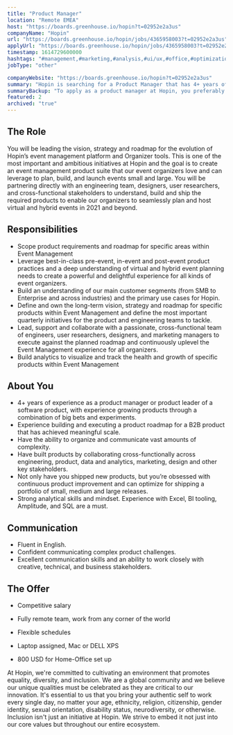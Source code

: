 ```yaml
---
title: "Product Manager"
location: "Remote EMEA"
host: "https://boards.greenhouse.io/hopin?t=02952e2a3us"
companyName: "Hopin"
url: "https://boards.greenhouse.io/hopin/jobs/4365958003?t=02952e2a3us"
applyUrl: "https://boards.greenhouse.io/hopin/jobs/4365958003?t=02952e2a3us#app"
timestamp: 1614729600000
hashtags: "#management,#marketing,#analysis,#ui/ux,#office,#optimization,#English"
jobType: "other"

companyWebsite: "https://boards.greenhouse.io/hopin?t=02952e2a3us"
summary: "Hopin is searching for a Product Manager that has 4+ years of experience as a product manager or product leader of a software product, with experience growing products through a combination of big bets and experiments."
summaryBackup: "To apply as a product manager at Hopin, you preferably need to have some knowledge of: #ui/ux, #management, #marketing."
featured: 2
archived: "true"
---
```


## The Role

You will be leading the vision, strategy and roadmap for the evolution of Hopin’s event management platform and Organizer tools. This is one of the most important and ambitious initiatives at Hopin and the goal is to create an event management product suite that our event organizers love and can leverage to plan, build, and launch events small and large. You will be partnering directly with an engineering team, designers, user researchers, and cross-functional stakeholders to understand, build and ship the required products to enable our organizers to seamlessly plan and host virtual and hybrid events in 2021 and beyond. 

## Responsibilities

*   Scope product requirements and roadmap for specific areas within Event Management
*   Leverage best-in-class pre-event, in-event and post-event product practices and a deep understanding of virtual and hybrid event planning needs to create a powerful and delightful experience for all kinds of event organizers.
*   Build an understanding of our main customer segments (from SMB to Enterprise and across industries) and the primary use cases for Hopin.
*   Define and own the long-term vision, strategy and roadmap for specific products within Event Management and define the most important quarterly initiatives for the product and engineering teams to tackle. 
*   Lead, support and collaborate with a passionate, cross-functional team of engineers, user researchers, designers, and marketing managers to execute against the planned roadmap and continuously uplevel the Event Management experience for all organizers. 
*   Build analytics to visualize and track the health and growth of specific products within Event Management

## About You

*   4+ years of experience as a product manager or product leader of a software product, with experience growing products through a combination of big bets and experiments.
*   Experience building and executing a product roadmap for a B2B product that has achieved meaningful scale.
*   Have the ability to organize and communicate vast amounts of complexity.
*   Have built products by collaborating cross-functionally across engineering, product, data and analytics, marketing, design and other key stakeholders.
*   Not only have you shipped new products, but you’re obsessed with continuous product improvement and can optimize for shipping a portfolio of small, medium and large releases.
*   Strong analytical skills and mindset. Experience with Excel, BI tooling, Amplitude, and SQL are a must. 

## Communication

*   Fluent in English.
*   Confident communicating complex product challenges.
*   Excellent communication skills and an ability to work closely with creative, technical, and business stakeholders.

## The Offer 

*   Competitive salary
    
*   Fully remote team, work from any corner of the world
    
*   Flexible schedules
    
*   Laptop assigned, Mac or DELL XPS            
    
*   800 USD for Home-Office set up
    

At Hopin, we're committed to cultivating an environment that promotes equality, diversity, and inclusion. We are a global community and we believe our unique qualities must be celebrated as they are critical to our innovation. It's essential to us that you bring your authentic self to work every single day, no matter your age, ethnicity, religion, citizenship, gender identity, sexual orientation, disability status, neurodiversity, or otherwise. Inclusion isn't just an initiative at Hopin. We strive to embed it not just into our core values but throughout our entire ecosystem.

